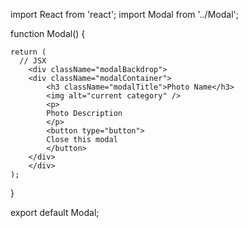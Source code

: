import React from 'react';
import Modal from '../Modal';

function Modal() {

    return (
      // JSX
        <div className="modalBackdrop">
        <div className="modalContainer">
            <h3 className="modalTitle">Photo Name</h3>
            <img alt="current category" />
            <p>
            Photo Description
            </p>
            <button type="button">
            Close this modal
            </button>
        </div>
        </div>
    );
  }
  
  export default Modal;
